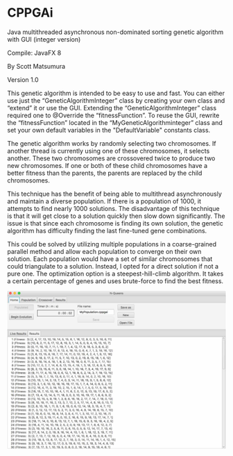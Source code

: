 # CPPGAi
Java multithreaded asynchronous non-dominated sorting genetic algorithm with GUI (integer version)

Compile: JavaFX 8

By Scott Matsumura

Version 1.0

This genetic algorithm is intended to be easy to use and fast.  You can either use just the “GeneticAlgorithmInteger” class by creating your own class and “extend” it or use the GUI.  Extending the “GeneticAlgorithmInteger” class required one to @Override the “fitnessFunction”.  To reuse the GUI, rewrite the “fitnessFunction” located in the “MyGeneticAlgorithminteger” class and set your own default variables in the "DefaultVariable" constants class.

The genetic algorithm works by randomly selecting two chromosomes.  If another thread is currently using one of these chromosomes, it selects another.  These two chromosomes are crossovered twice to produce two new chromosomes.  If one or both of these child chromosomes have a better fitness than the parents, the parents are replaced by the child chromosomes.

This technique has the benefit of being able to multithread asynchronously and maintain a diverse population.  If there is a population of 1000, it attempts to find nearly 1000 solutions.  The disadvantage of this technique is that it will get close to a solution quickly then slow down significantly.  The issue is that since each chromosome is finding its own solution, the genetic algorithm has difficulty finding the last fine-tuned gene combinations.

This could be solved by utilizing multiple populations in a coarse-grained parallel method and allow each population to converge on their own solution.  Each population would have a set of similar chromosomes that could triangulate to a solution.  Instead, I opted for a direct solution if not a pure one.  The optimization option is a steepest-hill-climb algorithm.  It takes a certain percentage of genes and uses brute-force to find the best fitness.

![alt text](https://raw.githubusercontent.com/deathrabbit/CPPGAi/master/screenshots/CPPGAi_Home.jpg)
